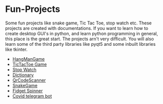 # Fun-Projects
Some fun projects like snake game, Tic Tac Toe, stop watch etc.
These projects are created with documentations. If you want to learn how to create desktop GUI's in python, and learn python programming in general, this place is the 
great start. The projects arn't very difficult. You will also learn some of the third party libraries like pyqt5 and some inbuilt libraries like tkinter. 
- [HangManGame](https://github.com/jibran-mohammad/Fun-Projects/tree/main/HangmanGame)
- [TicTacToe Game](https://github.com/jibran-mohammad/Fun-Projects/tree/main/TicTacToe)
- [Stop Watch](https://github.com/jibran-mohammad/Fun-Projects/tree/main/clock)
- [Dictionary](https://github.com/jibran-mohammad/Fun-Projects/tree/main/dictionary)
- [QrCodeScanner](https://github.com/jibran-mohammad/Fun-Projects/tree/main/qrcode)
- [SnakeGame](https://github.com/jibran-mohammad/Fun-Projects/tree/main/snakeGame)
- [Fidget Spinner](https://github.com/jibran-mohammad/Fun-Projects/tree/main/snakeGame)
- [Covid telegram bot](https://github.com/jibran-mohammad/Fun-Projects/tree/main/telegramBot)

